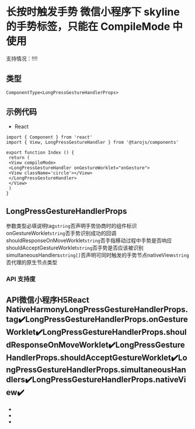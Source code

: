 # 长按时触发手势 微信小程序下 skyline 的手势标签，只能在 CompileMode 中使用
支持情况：!!!!
## 类型[​](long-press-gesture-handler.html#类型)
```tsx
ComponentType<LongPressGestureHandlerProps>
```

## 示例代码[​](long-press-gesture-handler.html#示例代码)

- React
```tsx
import { Component } from 'react'
import { View, LongPressGestureHandler } from '@tarojs/components'

export function Index () {
 return (
 <View compileMode>
 <LongPressGestureHandler onGestureWorklet="onGesture">
 <View className='circle'></View>
 </LongPressGestureHandler>
 </View>
 )
}
```

## LongPressGestureHandlerProps[​](long-press-gesture-handler.html#longpressgesturehandlerprops)
参数类型必填说明tag`string`否声明手势协商时的组件标识onGestureWorklet`string`否手势识别成功的回调shouldResponseOnMoveWorklet`string`否手指移动过程中手势是否响应shouldAcceptGestureWorklet`string`否手势是否应该被识别simultaneousHandlers`string[]`否声明可同时触发的手势节点nativeView`string`否代理的原生节点类型
### API 支持度[​](long-press-gesture-handler.html#api-支持度)
API微信小程序H5React NativeHarmonyLongPressGestureHandlerProps.tag✔️LongPressGestureHandlerProps.onGestureWorklet✔️LongPressGestureHandlerProps.shouldResponseOnMoveWorklet✔️LongPressGestureHandlerProps.shouldAcceptGestureWorklet✔️LongPressGestureHandlerProps.simultaneousHandlers✔️LongPressGestureHandlerProps.nativeView✔️
- 
- 
- 

-
